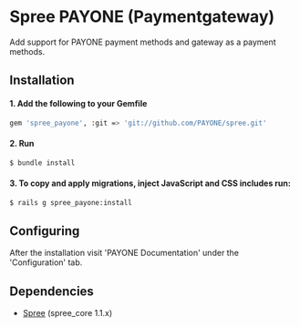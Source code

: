 # Spree PAYONE (Paymentgateway)

Add support for PAYONE payment methods and gateway as a payment methods.

## Installation

#### 1. Add the following to your Gemfile

```bash
gem 'spree_payone', :git => 'git://github.com/PAYONE/spree.git' 
```

#### 2. Run 

```bash
$ bundle install
```

#### 3. To copy and apply migrations, inject JavaScript and CSS includes run: 

```bash
$ rails g spree_payone:install
```

## Configuring

After the installation visit 'PAYONE Documentation' under the 'Configuration' tab.

## Dependencies

* [Spree](https://github.com/spree/spree) (spree_core 1.1.x)
